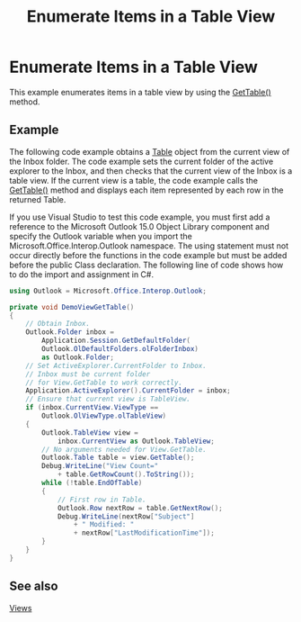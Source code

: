 ﻿---
title: 'Enumerate Items in a Table View'
TOCTitle: 'Enumerate Items in a Table View'
ms:assetid: c7d9a667-cfec-49c1-af7a-4c8063991588
ms:mtpsurl: https://msdn.microsoft.com/en-us/library/Ff184640(v=office.15)
ms:contentKeyID: 55119900
ms.date: 07/24/2014
mtps_version: v=office.15
dev_langs:
- csharp
---

# Enumerate Items in a Table View

This example enumerates items in a table view by using the [GetTable()](https://msdn.microsoft.com/en-us/library/ff184699\(v=office.15\)) method.

## Example

The following code example obtains a [Table](https://msdn.microsoft.com/en-us/library/bb652856\(v=office.15\)) object from the current view of the Inbox folder. The code example sets the current folder of the active explorer to the Inbox, and then checks that the current view of the Inbox is a table view. If the current view is a table, the code example calls the [GetTable()](https://msdn.microsoft.com/en-us/library/ff184699\(v=office.15\)) method and displays each item represented by each row in the returned Table.

If you use Visual Studio to test this code example, you must first add a reference to the Microsoft Outlook 15.0 Object Library component and specify the Outlook variable when you import the Microsoft.Office.Interop.Outlook namespace. The using statement must not occur directly before the functions in the code example but must be added before the public Class declaration. The following line of code shows how to do the import and assignment in C\#.

``` csharp
using Outlook = Microsoft.Office.Interop.Outlook;
```

``` csharp
private void DemoViewGetTable()
{
    // Obtain Inbox.
    Outlook.Folder inbox =
        Application.Session.GetDefaultFolder(
        Outlook.OlDefaultFolders.olFolderInbox)
        as Outlook.Folder;
    // Set ActiveExplorer.CurrentFolder to Inbox.
    // Inbox must be current folder
    // for View.GetTable to work correctly.
    Application.ActiveExplorer().CurrentFolder = inbox;
    // Ensure that current view is TableView.
    if (inbox.CurrentView.ViewType == 
        Outlook.OlViewType.olTableView)
    {
        Outlook.TableView view = 
            inbox.CurrentView as Outlook.TableView;
        // No arguments needed for View.GetTable.
        Outlook.Table table = view.GetTable();
        Debug.WriteLine("View Count=" 
            + table.GetRowCount().ToString());
        while (!table.EndOfTable)
        {
            // First row in Table.
            Outlook.Row nextRow = table.GetNextRow();
            Debug.WriteLine(nextRow["Subject"]
                + " Modified: "
                + nextRow["LastModificationTime"]);
        }
    }
}
```

## See also



[Views](views.md)

